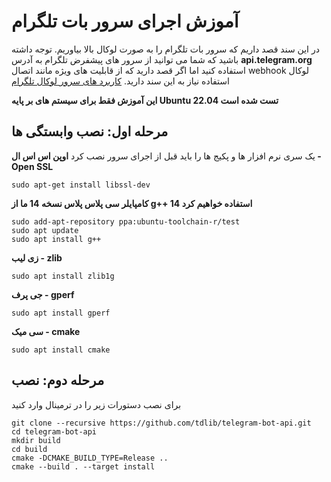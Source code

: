 # آموزش اجرای سرور بات تلگرام 
در این سند قصد داریم که سرور بات تلگرام را به  صورت لوکال بالا بیاوریم. توجه داشته باشید که شما می توانید از سرور های پیشفرض تلگرام به آدرس **api.telegram.org** استفاده کنید اما اگر قصد دارید که از قابلیت های ویژه مانند اتصال webhook لوکال استفاده نیاز به این سند دارید.
[کاربرد های سرور لوکال تلگرام](https://github.com/tdlib/telegram-bot-api#usage)

**این آموزش فقط برای سیستم های بر پایه Ubuntu 22.04 تست شده است**

## مرحله اول: نصب وابستگی ها
یک سری نرم افزار ها و پکیج ها را باید قبل از اجرای سرور نصب کرد
**اوپن اس اس ال - Open SSL**

	sudo apt-get install libssl-dev

**کامپایلر سی پلاس پلاس نسخه 14 ما از g++ 14 استفاده خواهیم کرد**

    sudo add-apt-repository ppa:ubuntu-toolchain-r/test
    sudo apt update
    sudo apt install g++

**زی لیب - zlib**

	sudo apt install zlib1g

**جی پرف - gperf**

	sudo apt install gperf

**سی میک - cmake**

	sudo apt install cmake

## مرحله دوم: نصب
برای نصب دستورات زیر را در ترمینال وارد کنید

	git clone --recursive https://github.com/tdlib/telegram-bot-api.git
    cd telegram-bot-api
    mkdir build
    cd build
    cmake -DCMAKE_BUILD_TYPE=Release ..
    cmake --build . --target install

```

